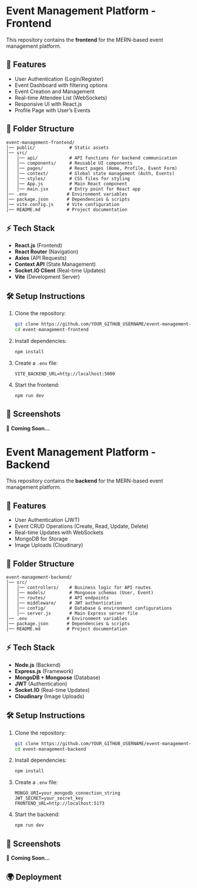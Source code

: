 # Event Management Platform - Frontend

This repository contains the **frontend** for the MERN-based event management platform.

## 🚀 Features
- User Authentication (Login/Register)
- Event Dashboard with filtering options
- Event Creation and Management
- Real-time Attendee List (WebSockets)
- Responsive UI with React.js
- Profile Page with User’s Events

## 📂 Folder Structure
```
event-management-frontend/
│── public/             # Static assets
│── src/
│   │── api/            # API functions for backend communication
│   │── components/     # Reusable UI components
│   │── pages/          # React pages (Home, Profile, Event Form)
│   │── context/        # Global state management (Auth, Events)
│   │── styles/         # CSS files for styling
│   │── App.js          # Main React component
│   │── main.jsx        # Entry point for React app
│── .env               # Environment variables
│── package.json       # Dependencies & scripts
│── vite.config.js     # Vite configuration
│── README.md          # Project documentation
```

## ⚡ Tech Stack
- **React.js** (Frontend)
- **React Router** (Navigation)
- **Axios** (API Requests)
- **Context API** (State Management)
- **Socket.IO Client** (Real-time Updates)
- **Vite** (Development Server)

## 🛠️ Setup Instructions
1. Clone the repository:
   ```sh
   git clone https://github.com/YOUR_GITHUB_USERNAME/event-management-frontend.git
   cd event-management-frontend
   ```

2. Install dependencies:
   ```sh
   npm install
   ```

3. Create a `.env` file:
   ```
   VITE_BACKEND_URL=http://localhost:5000
   ```

4. Start the frontend:
   ```sh
   npm run dev
   ```

## 📸 Screenshots
🚀 **Coming Soon...**




# Event Management Platform - Backend

This repository contains the **backend** for the MERN-based event management platform.

## 🚀 Features
- User Authentication (JWT)
- Event CRUD Operations (Create, Read, Update, Delete)
- Real-time Updates with WebSockets
- MongoDB for Storage
- Image Uploads (Cloudinary)

## 📂 Folder Structure
```
event-management-backend/
│── src/
│   │── controllers/    # Business logic for API routes
│   │── models/         # Mongoose schemas (User, Event)
│   │── routes/         # API endpoints
│   │── middleware/     # JWT authentication
│   │── config/         # Database & environment configurations
│   │── server.js       # Main Express server file
│── .env               # Environment variables
│── package.json       # Dependencies & scripts
│── README.md          # Project documentation
```

## ⚡ Tech Stack
- **Node.js** (Backend)
- **Express.js** (Framework)
- **MongoDB + Mongoose** (Database)
- **JWT** (Authentication)
- **Socket.IO** (Real-time Updates)
- **Cloudinary** (Image Uploads)

## 🛠️ Setup Instructions
1. Clone the repository:
   ```sh
   git clone https://github.com/YOUR_GITHUB_USERNAME/event-management-backend.git
   cd event-management-backend
   ```

2. Install dependencies:
   ```sh
   npm install
   ```

3. Create a `.env` file:
   ```
   MONGO_URI=your_mongodb_connection_string
   JWT_SECRET=your_secret_key
   FRONTEND_URL=http://localhost:5173
   ```

4. Start the backend:
   ```sh
   npm run dev
   ```

## 📸 Screenshots
🚀 **Coming Soon...**


## 🌍 Deployment
